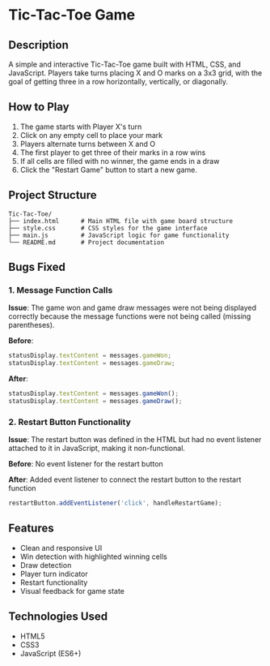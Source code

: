 # Tic-Tac-Toe Game

## Description
A simple and interactive Tic-Tac-Toe game built with HTML, CSS, and JavaScript. Players take turns placing X and O marks on a 3x3 grid, with the goal of getting three in a row horizontally, vertically, or diagonally.

## How to Play
1. The game starts with Player X's turn
2. Click on any empty cell to place your mark
3. Players alternate turns between X and O
4. The first player to get three of their marks in a row wins
5. If all cells are filled with no winner, the game ends in a draw
6. Click the "Restart Game" button to start a new game.

## Project Structure
```
Tic-Tac-Toe/
├── index.html      # Main HTML file with game board structure
├── style.css       # CSS styles for the game interface
├── main.js         # JavaScript logic for game functionality
└── README.md       # Project documentation
```

## Bugs Fixed

### 1. Message Function Calls
**Issue**: The game won and game draw messages were not being displayed correctly because the message functions were not being called (missing parentheses).

**Before**:
```javascript
statusDisplay.textContent = messages.gameWon;
statusDisplay.textContent = messages.gameDraw;
```

**After**:
```javascript
statusDisplay.textContent = messages.gameWon();
statusDisplay.textContent = messages.gameDraw();
```

### 2. Restart Button Functionality
**Issue**: The restart button was defined in the HTML but had no event listener attached to it in JavaScript, making it non-functional.

**Before**: No event listener for the restart button

**After**: Added event listener to connect the restart button to the restart function
```javascript
restartButton.addEventListener('click', handleRestartGame);
```

## Features
- Clean and responsive UI
- Win detection with highlighted winning cells
- Draw detection
- Player turn indicator
- Restart functionality
- Visual feedback for game state

## Technologies Used
- HTML5
- CSS3
- JavaScript (ES6+)
